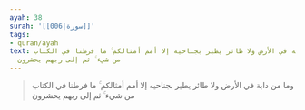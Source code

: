 ```yaml
---
ayah: 38
surah: '[[006|سورة]]'
tags:
- quran/ayah
text: وما من دابة في الأرض ولا طائر يطير بجناحيه إلا أمم أمثالكم ۚ ما فرطنا في الكتاب
  من شيء ۚ ثم إلى ربهم يحشرون
---
```

> وما من دابة في الأرض ولا طائر يطير بجناحيه إلا أمم أمثالكم ۚ ما فرطنا في الكتاب من شيء ۚ ثم إلى ربهم يحشرون
